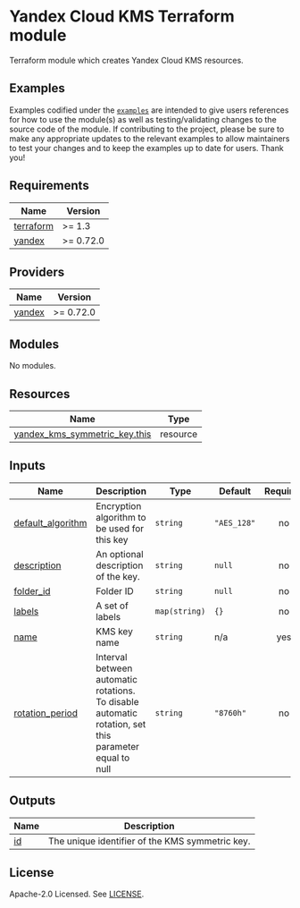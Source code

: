 # Yandex Cloud KMS Terraform module

Terraform module which creates Yandex Cloud KMS resources.

## Examples

Examples codified under
the [`examples`](https://github.com/terraform-yacloud-modules/terraform-yandex-kms/tree/main/examples) are intended
to give users references for how to use the module(s) as well as testing/validating changes to the source code of the
module. If contributing to the project, please be sure to make any appropriate updates to the relevant examples to allow
maintainers to test your changes and to keep the examples up to date for users. Thank you!

<!-- BEGIN_TF_DOCS -->
## Requirements

| Name | Version |
|------|---------|
| <a name="requirement_terraform"></a> [terraform](#requirement\_terraform) | >= 1.3 |
| <a name="requirement_yandex"></a> [yandex](#requirement\_yandex) | >= 0.72.0 |

## Providers

| Name | Version |
|------|---------|
| <a name="provider_yandex"></a> [yandex](#provider\_yandex) | >= 0.72.0 |

## Modules

No modules.

## Resources

| Name | Type |
|------|------|
| [yandex_kms_symmetric_key.this](https://registry.terraform.io/providers/yandex-cloud/yandex/latest/docs/resources/kms_symmetric_key) | resource |

## Inputs

| Name | Description | Type | Default | Required |
|------|-------------|------|---------|:--------:|
| <a name="input_default_algorithm"></a> [default\_algorithm](#input\_default\_algorithm) | Encryption algorithm to be used for this key | `string` | `"AES_128"` | no |
| <a name="input_description"></a> [description](#input\_description) | An optional description of the key. | `string` | `null` | no |
| <a name="input_folder_id"></a> [folder\_id](#input\_folder\_id) | Folder ID | `string` | `null` | no |
| <a name="input_labels"></a> [labels](#input\_labels) | A set of labels | `map(string)` | `{}` | no |
| <a name="input_name"></a> [name](#input\_name) | KMS key name | `string` | n/a | yes |
| <a name="input_rotation_period"></a> [rotation\_period](#input\_rotation\_period) | Interval between automatic rotations. To disable automatic rotation, set this parameter equal to null | `string` | `"8760h"` | no |

## Outputs

| Name | Description |
|------|-------------|
| <a name="output_id"></a> [id](#output\_id) | The unique identifier of the KMS symmetric key. |
<!-- END_TF_DOCS -->

## License

Apache-2.0 Licensed.
See [LICENSE](https://github.com/terraform-yacloud-modules/terraform-yandex-kms/blob/main/LICENSE).
